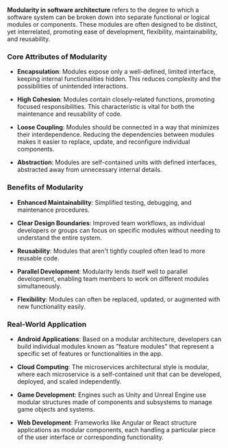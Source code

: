 **Modularity in software architecture** refers to the degree to which a software system can be broken down into separate functional or logical modules or components. These modules are often designed to be distinct, yet interrelated, promoting ease of development, flexibility, maintainability, and reusability.

### Core Attributes of Modularity

- **Encapsulation**: Modules expose only a well-defined, limited interface, keeping internal functionalities hidden. This reduces complexity and the possibilities of unintended interactions.
  
- **High Cohesion**: Modules contain closely-related functions, promoting focused responsibilities. This characteristic is vital for both the maintenance and reusability of code.

- **Loose Coupling**: Modules should be connected in a way that minimizes their interdependence. Reducing the dependencies between modules makes it easier to replace, update, and reconfigure individual components.

- **Abstraction**: Modules are self-contained units with defined interfaces, abstracted away from unnecessary internal details.

### Benefits of Modularity

- **Enhanced Maintainability**: Simplified testing, debugging, and maintenance procedures.
  
- **Clear Design Boundaries**: Improved team workflows, as individual developers or groups can focus on specific modules without needing to understand the entire system.

- **Reusability**: Modules that aren't tightly coupled often lead to more reusable code.

- **Parallel Development**: Modularity lends itself well to parallel development, enabling team members to work on different modules simultaneously.
  
- **Flexibility**: Modules can often be replaced, updated, or augmented with new functionality easily.
  

### Real-World Application

- **Android Applications**: Based on a modular architecture, developers can build individual modules known as "feature modules" that represent a specific set of features or functionalities in the app.

- **Cloud Computing**: The microservices architectural style is modular, where each microservice is a self-contained unit that can be developed, deployed, and scaled independently.

- **Game Development**: Engines such as Unity and Unreal Engine use modular structures made of components and subsystems to manage game objects and systems.

- **Web Development**: Frameworks like Angular or React structure applications as modular components, each handling a particular piece of the user interface or corresponding functionality.
<br>